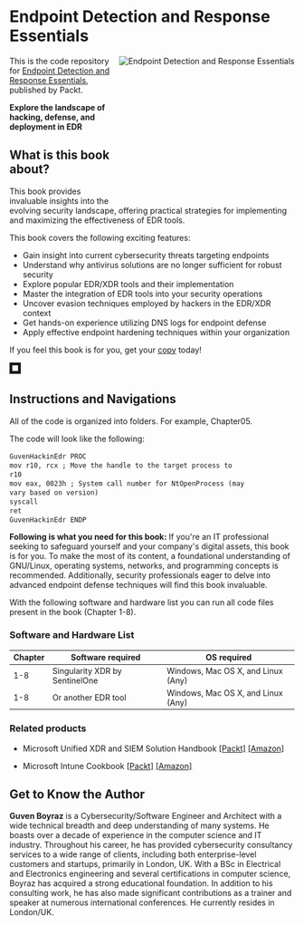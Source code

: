 # Endpoint Detection and Response Essentials

<a href="https://www.packtpub.com/product/endpoint-detection-and-response-essentials/9781835463260?utm_source=github&utm_medium=repository&utm_campaign=9781835463260"><img src="https://content.packt.com/_/image/original/B21790/cover_image_large.jpg" alt="Endpoint Detection and Response Essentials" height="256px" align="right"></a>

This is the code repository for [Endpoint Detection and Response Essentials](https://www.packtpub.com/product/endpoint-detection-and-response-essentials/9781835463260?utm_source=github&utm_medium=repository&utm_campaign=9781835463260), published by Packt.

**Explore the landscape of hacking, defense, and deployment in EDR**

## What is this book about?
This book provides invaluable insights into the evolving security landscape, offering practical strategies for implementing and maximizing the effectiveness of EDR tools.

This book covers the following exciting features:
* Gain insight into current cybersecurity threats targeting endpoints
* Understand why antivirus solutions are no longer sufficient for robust security
* Explore popular EDR/XDR tools and their implementation
* Master the integration of EDR tools into your security operations
* Uncover evasion techniques employed by hackers in the EDR/XDR context
* Get hands-on experience utilizing DNS logs for endpoint defense
* Apply effective endpoint hardening techniques within your organization

If you feel this book is for you, get your [copy](https://www.amazon.com/dp/1835463266) today!

<a href="https://www.packtpub.com/?utm_source=github&utm_medium=banner&utm_campaign=GitHubBanner"><img src="https://raw.githubusercontent.com/PacktPublishing/GitHub/master/GitHub.png" 
alt="https://www.packtpub.com/" border="5" /></a>

## Instructions and Navigations
All of the code is organized into folders. For example, Chapter05.

The code will look like the following:
```
GuvenHackinEdr PROC
mov r10, rcx ; Move the handle to the target process to
r10
mov eax, 0023h ; System call number for NtOpenProcess (may
vary based on version)
syscall
ret
GuvenHackinEdr ENDP
```

**Following is what you need for this book:**
If you're an IT professional seeking to safeguard yourself and your company's digital assets, this book is for you. To make the most of its content, a foundational understanding of GNU/Linux, operating systems, networks, and programming concepts is recommended. Additionally, security professionals eager to delve into advanced endpoint defense techniques will find this book invaluable.

With the following software and hardware list you can run all code files present in the book (Chapter 1-8).
### Software and Hardware List
| Chapter | Software required | OS required |
| -------- | ------------------------------------ | ----------------------------------- |
| 1-8 | Singularity XDR by SentinelOne | Windows, Mac OS X, and Linux (Any) |
| 1-8 | Or another EDR tool | Windows, Mac OS X, and Linux (Any) |

### Related products
* Microsoft Unified XDR and SIEM Solution Handbook [[Packt]](https://www.packtpub.com/product/microsoft-unified-xdr-and-siem-solution-handbook/9781835086858?utm_source=github&utm_medium=repository&utm_campaign=9781835086858) [[Amazon]](https://www.amazon.com/dp/1835086853)

* Microsoft Intune Cookbook [[Packt]](https://www.packtpub.com/product/microsoft-intune-cookbook/9781805126546?utm_source=github&utm_medium=repository&utm_campaign=9781805126546) [[Amazon]](https://www.amazon.com/dp/1805126547)

## Get to Know the Author
**Guven Boyraz**
 is a Cybersecurity/Software Engineer and Architect with a wide technical breadth and deep understanding of many systems. He boasts over a decade of experience in the computer science and IT industry. Throughout his career, he has provided cybersecurity consultancy services to a wide range of clients, including both enterprise-level customers and startups, primarily in London, UK. With a BSc in Electrical and Electronics engineering and several certifications in computer science, Boyraz has acquired a strong educational foundation. In addition to his consulting work, he has also made significant contributions as a trainer and speaker at numerous international conferences. He currently resides in London/UK.

